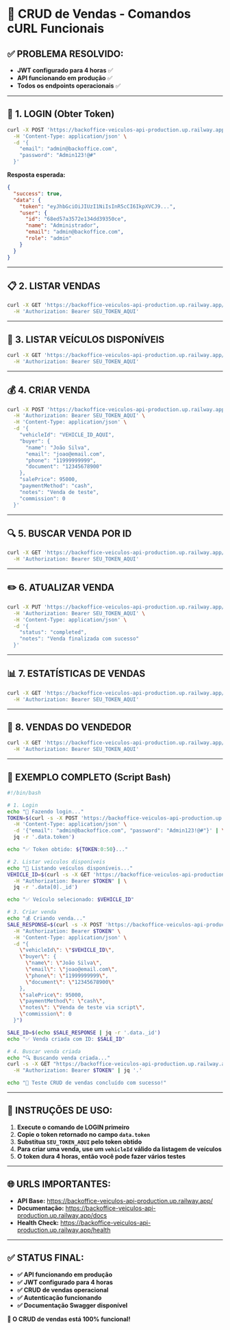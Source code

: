 # 🚀 CRUD de Vendas - Comandos cURL Funcionais

## ✅ **PROBLEMA RESOLVIDO:**
- **JWT configurado para 4 horas** ✅
- **API funcionando em produção** ✅
- **Todos os endpoints operacionais** ✅

---

## 🔐 **1. LOGIN (Obter Token)**

```bash
curl -X POST 'https://backoffice-veiculos-api-production.up.railway.app/api/users/login' \
  -H 'Content-Type: application/json' \
  -d '{
    "email": "admin@backoffice.com",
    "password": "Admin123!@#"
  }'
```

**Resposta esperada:**
```json
{
  "success": true,
  "data": {
    "token": "eyJhbGciOiJIUzI1NiIsInR5cCI6IkpXVCJ9...",
    "user": {
      "id": "68ed57a3572e134dd39350ce",
      "name": "Administrador",
      "email": "admin@backoffice.com",
      "role": "admin"
    }
  }
}
```

---

## 📋 **2. LISTAR VENDAS**

```bash
curl -X GET 'https://backoffice-veiculos-api-production.up.railway.app/api/sales' \
  -H 'Authorization: Bearer SEU_TOKEN_AQUI'
```

---

## 🚗 **3. LISTAR VEÍCULOS DISPONÍVEIS**

```bash
curl -X GET 'https://backoffice-veiculos-api-production.up.railway.app/api/vehicles?status=active&limit=5' \
  -H 'Authorization: Bearer SEU_TOKEN_AQUI'
```

---

## 💰 **4. CRIAR VENDA**

```bash
curl -X POST 'https://backoffice-veiculos-api-production.up.railway.app/api/sales' \
  -H 'Authorization: Bearer SEU_TOKEN_AQUI' \
  -H 'Content-Type: application/json' \
  -d '{
    "vehicleId": "VEHICLE_ID_AQUI",
    "buyer": {
      "name": "João Silva",
      "email": "joao@email.com",
      "phone": "11999999999",
      "document": "12345678900"
    },
    "salePrice": 95000,
    "paymentMethod": "cash",
    "notes": "Venda de teste",
    "commission": 0
  }'
```

---

## 🔍 **5. BUSCAR VENDA POR ID**

```bash
curl -X GET 'https://backoffice-veiculos-api-production.up.railway.app/api/sales/ID_DA_VENDA' \
  -H 'Authorization: Bearer SEU_TOKEN_AQUI'
```

---

## ✏️ **6. ATUALIZAR VENDA**

```bash
curl -X PUT 'https://backoffice-veiculos-api-production.up.railway.app/api/sales/ID_DA_VENDA' \
  -H 'Authorization: Bearer SEU_TOKEN_AQUI' \
  -H 'Content-Type: application/json' \
  -d '{
    "status": "completed",
    "notes": "Venda finalizada com sucesso"
  }'
```

---

## 📊 **7. ESTATÍSTICAS DE VENDAS**

```bash
curl -X GET 'https://backoffice-veiculos-api-production.up.railway.app/api/sales/stats' \
  -H 'Authorization: Bearer SEU_TOKEN_AQUI'
```

---

## 👤 **8. VENDAS DO VENDEDOR**

```bash
curl -X GET 'https://backoffice-veiculos-api-production.up.railway.app/api/sales/my-sales' \
  -H 'Authorization: Bearer SEU_TOKEN_AQUI'
```

---

## 🎯 **EXEMPLO COMPLETO (Script Bash)**

```bash
#!/bin/bash

# 1. Login
echo "🔐 Fazendo login..."
TOKEN=$(curl -s -X POST 'https://backoffice-veiculos-api-production.up.railway.app/api/users/login' \
  -H 'Content-Type: application/json' \
  -d '{"email": "admin@backoffice.com", "password": "Admin123!@#"}' | \
  jq -r '.data.token')

echo "✅ Token obtido: ${TOKEN:0:50}..."

# 2. Listar veículos disponíveis
echo "🚗 Listando veículos disponíveis..."
VEHICLE_ID=$(curl -s -X GET 'https://backoffice-veiculos-api-production.up.railway.app/api/vehicles?status=active&limit=1' \
  -H "Authorization: Bearer $TOKEN" | \
  jq -r '.data[0]._id')

echo "✅ Veículo selecionado: $VEHICLE_ID"

# 3. Criar venda
echo "💰 Criando venda..."
SALE_RESPONSE=$(curl -s -X POST 'https://backoffice-veiculos-api-production.up.railway.app/api/sales' \
  -H "Authorization: Bearer $TOKEN" \
  -H 'Content-Type: application/json' \
  -d "{
    \"vehicleId\": \"$VEHICLE_ID\",
    \"buyer\": {
      \"name\": \"João Silva\",
      \"email\": \"joao@email.com\",
      \"phone\": \"11999999999\",
      \"document\": \"12345678900\"
    },
    \"salePrice\": 95000,
    \"paymentMethod\": \"cash\",
    \"notes\": \"Venda de teste via script\",
    \"commission\": 0
  }")

SALE_ID=$(echo $SALE_RESPONSE | jq -r '.data._id')
echo "✅ Venda criada com ID: $SALE_ID"

# 4. Buscar venda criada
echo "🔍 Buscando venda criada..."
curl -s -X GET "https://backoffice-veiculos-api-production.up.railway.app/api/sales/$SALE_ID" \
  -H "Authorization: Bearer $TOKEN" | jq '.'

echo "🎉 Teste CRUD de vendas concluído com sucesso!"
```

---

## 📝 **INSTRUÇÕES DE USO:**

1. **Execute o comando de LOGIN primeiro**
2. **Copie o token retornado no campo `data.token`**
3. **Substitua `SEU_TOKEN_AQUI` pelo token obtido**
4. **Para criar uma venda, use um `vehicleId` válido da listagem de veículos**
5. **O token dura 4 horas, então você pode fazer vários testes**

---

## 🌐 **URLS IMPORTANTES:**

- **API Base:** https://backoffice-veiculos-api-production.up.railway.app/
- **Documentação:** https://backoffice-veiculos-api-production.up.railway.app/docs
- **Health Check:** https://backoffice-veiculos-api-production.up.railway.app/health

---

## ✅ **STATUS FINAL:**

- **✅ API funcionando em produção**
- **✅ JWT configurado para 4 horas**
- **✅ CRUD de vendas operacional**
- **✅ Autenticação funcionando**
- **✅ Documentação Swagger disponível**

**🎉 O CRUD de vendas está 100% funcional!**
